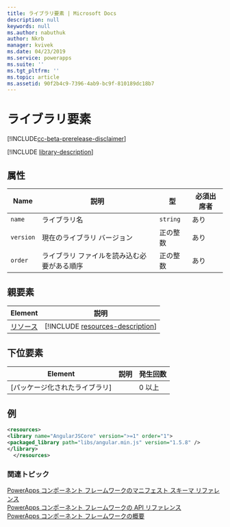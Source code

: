```yaml
---
title: ライブラリ要素 | Microsoft Docs
description: null
keywords: null
ms.author: nabuthuk
author: Nkrb
manager: kvivek
ms.date: 04/23/2019
ms.service: powerapps
ms.suite: ''
ms.tgt_pltfrm: ''
ms.topic: article
ms.assetid: 90f2b4c9-7396-4ab9-bc9f-810189dc18b7
---
```


# <a name="library-element"></a>ライブラリ要素

[!INCLUDE[cc-beta-prerelease-disclaimer](../../../includes/cc-beta-prerelease-disclaimer.md)]

[!INCLUDE [library-description](includes/library-description.md)]

## <a name="attributes"></a>属性

|Name|説明|型|必須出席者|
|--|--|--|--|
|`name`|ライブラリ名|`string`|あり|
|`version`|現在のライブラリ バージョン|正の整数|あり|
|`order`|ライブラリ ファイルを読み込む必要がある順序|正の整数|あり|

## <a name="parent-elements"></a>親要素

|Element|説明|
|--|--|
|[リソース](resources.md)|[!INCLUDE [resources-description](includes/resources-description.md)]|

## <a name="child-elements"></a>下位要素

|Element|説明|発生回数|
|--|--|--|
|[パッケージ化されたライブラリ]||0 以上|

## <a name="example"></a>例

```xml
<resources>
<library name="AngularJSCore" version=">=1" order="1">
<packaged_library path="libs/angular.min.js" version="1.5.8" />
</library>
  </resources>
```

### <a name="related-topics"></a>関連トピック

[PowerApps コンポーネント フレームワークのマニフェスト スキーマ リファレンス](index.md)<br/>
[PowerApps コンポーネント フレームワークの API リファレンス](../reference/index.md)<br/>
[PowerApps コンポーネント フレームワークの概要](../overview.md)